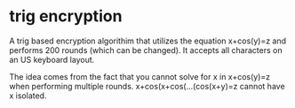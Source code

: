# trig encryption
A trig based encryption algorithim that utilizes the equation x+cos(y)=z and performs 200 rounds (which can be changed). It accepts all characters on an US keyboard layout.

The idea comes from the fact that you cannot solve for x in x+cos(y)=z when performing multiple rounds. x+cos(x+cos(...(cos(x+y)=z cannot have x isolated.

